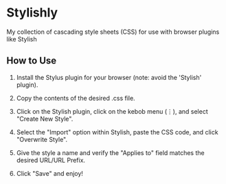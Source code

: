 # Stylishly

My collection of cascading style sheets (CSS) for use with browser plugins like Stylish

## How to Use

1. Install the Stylus plugin for your browser (note: avoid the 'Stylish' plugin).

2. Copy the contents of the desired .css file.

3. Click on the Stylish plugin, click on the kebob menu (&vellip;), and select "Create New Style".

4. Select the "Import" option within Stylish, paste the CSS code, and click "Overwrite Style".

5. Give the style a name and verify the "Applies to" field matches the desired URL/URL Prefix.

6. Click "Save" and enjoy!
